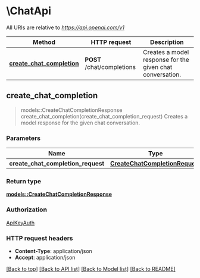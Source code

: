 # \ChatApi

All URIs are relative to *https://api.openai.com/v1*

Method | HTTP request | Description
------------- | ------------- | -------------
[**create_chat_completion**](ChatApi.md#create_chat_completion) | **POST** /chat/completions | Creates a model response for the given chat conversation.



## create_chat_completion

> models::CreateChatCompletionResponse create_chat_completion(create_chat_completion_request)
Creates a model response for the given chat conversation.

### Parameters


Name | Type | Description  | Required | Notes
------------- | ------------- | ------------- | ------------- | -------------
**create_chat_completion_request** | [**CreateChatCompletionRequest**](CreateChatCompletionRequest.md) |  | [required] |

### Return type

[**models::CreateChatCompletionResponse**](CreateChatCompletionResponse.md)

### Authorization

[ApiKeyAuth](../README.md#ApiKeyAuth)

### HTTP request headers

- **Content-Type**: application/json
- **Accept**: application/json

[[Back to top]](#) [[Back to API list]](../README.md#documentation-for-api-endpoints) [[Back to Model list]](../README.md#documentation-for-models) [[Back to README]](../README.md)

